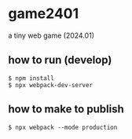 # game2401
a tiny web game (2024.01)

## how to run (develop)

```
$ npm install
$ npx webpack-dev-server
```

## how to make to publish

```
$ npx webpack --mode production
```
